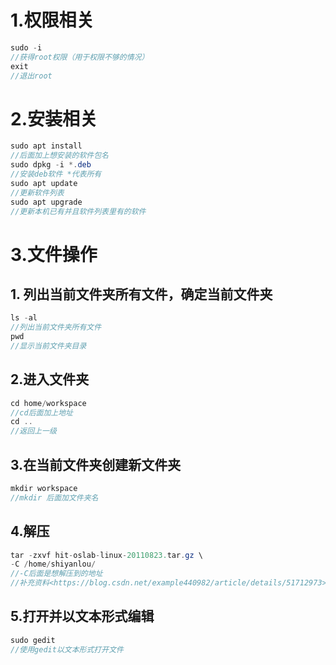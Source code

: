 # 1.权限相关
```java
sudo -i 
//获得root权限（用于权限不够的情况）
exit
//退出root
```
# 2.安装相关
```java
sudo apt install 
//后面加上想安装的软件包名
sudo dpkg -i *.deb
//安装deb软件 *代表所有
sudo apt update
//更新软件列表
sudo apt upgrade
//更新本机已有并且软件列表里有的软件
```
# 3.文件操作
## 1. 列出当前文件夹所有文件，确定当前文件夹
```java
ls -al
//列出当前文件夹所有文件
pwd
//显示当前文件夹目录
```
## 2.进入文件夹
```java
cd home/workspace
//cd后面加上地址
cd ..
//返回上一级
```
## 3.在当前文件夹创建新文件夹
```java
mkdir workspace
//mkdir 后面加文件夹名
```
## 4.解压
```java
tar -zxvf hit-oslab-linux-20110823.tar.gz \
-C /home/shiyanlou/
//-C后面是想解压到的地址
//补充资料<https://blog.csdn.net/example440982/article/details/51712973>
```
## 5.打开并以文本形式编辑
```java
sudo gedit 
//使用gedit以文本形式打开文件
```

